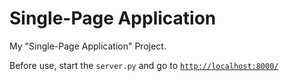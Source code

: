 # Single-Page Application
My "Single-Page Application" Project.

Before use, start the `server.py` and go to [`http://localhost:8000/`](http://localhost:8000)
